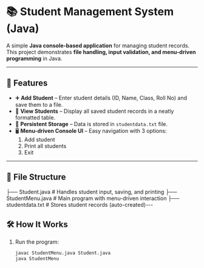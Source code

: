 # 📚 Student Management System (Java)

A simple **Java console-based application** for managing student records.  
This project demonstrates **file handling, input validation, and menu-driven programming** in Java.

---

## 🚀 Features
- ➕ **Add Student** – Enter student details (ID, Name, Class, Roll No) and save them to a file.
- 📖 **View Students** – Display all saved student records in a neatly formatted table.
- 💾 **Persistent Storage** – Data is stored in `studentdata.txt` file.
- 🖥️ **Menu-driven Console UI** – Easy navigation with 3 options:
  1. Add student
  2. Print all students
  3. Exit

---

## 📂 File Structure

├── Student.java # Handles student input, saving, and printing
├── StudentMenu.java # Main program with menu-driven interaction
├── studentdata.txt # Stores student records (auto-created)---

## 🛠️ How It Works
1. Run the program:
   ```bash
   javac StudentMenu.java Student.java
   java StudentMenu
